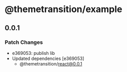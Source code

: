 # @themetransition/example

## 0.0.1

### Patch Changes

- e369053: publish lib
- Updated dependencies [e369053]
  - @themetransition/react@0.0.1
